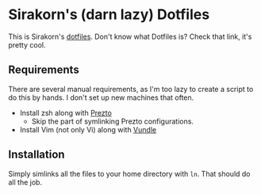 # Sirakorn's (darn lazy) Dotfiles

This is Sirakorn's [dotfiles](https://dotfiles.github.io/). Don't know what Dotfiles is? Check that link, it's pretty cool.

## Requirements

There are several manual requirements, as I'm too lazy to create a script to do this by hands. I don't set up new machines that often.

* Install zsh along with [Prezto](https://github.com/sorin-ionescu/prezto)
    * Skip the part of symlinking Prezto configurations.
* Install Vim (not only Vi) along with [Vundle](https://github.com/VundleVim/Vundle.vim)

## Installation

Simply simlinks all the files to your home directory with `ln`. That should do all the job.
